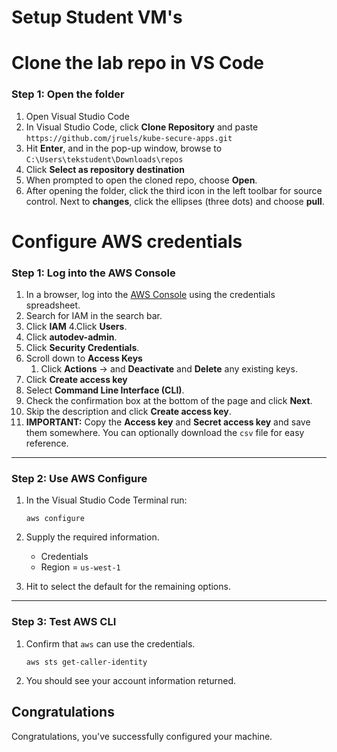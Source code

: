 # Setup Student VM's

# Clone the lab repo in VS Code

### Step 1: Open the folder

1. Open Visual Studio Code
2. In Visual Studio Code, click **Clone Repository** and paste `https://github.com/jruels/kube-secure-apps.git`
3. Hit **Enter**, and in the pop-up window, browse to `C:\Users\tekstudent\Downloads\repos`
4. Click **Select as repository destination**
5. When prompted to open the cloned repo, choose **Open**.
6. After opening the folder, click the third icon in the left toolbar for source control. Next to **changes**, click the ellipses (three dots) and choose **pull**.

# Configure AWS credentials

### **Step 1: Log into the AWS Console**

1. In a browser, log into the [AWS Console](https://console.aws.amazon.com/) using the credentials spreadsheet.
2. Search for IAM in the search bar.
3. Click **IAM**
4.Click **Users**.
5. Click **autodev-admin**.
6. Click **Security Credentials**.
7. Scroll down to **Access Keys**
   1. Click **Actions** -> and **Deactivate** and **Delete** any existing keys.
8. Click **Create access key**
9. Select **Command Line Interface (CLI)**. 
10. Check the confirmation box at the bottom of the page and click **Next**.
11. Skip the description and click **Create access key**.
12. **IMPORTANT:** Copy the **Access key** and **Secret access key** and save them somewhere. You can optionally download the `csv` file for easy reference. 

---

### **Step 2: Use AWS Configure**

1. In the Visual Studio Code Terminal run: 

   ```
   aws configure
   ```

2. Supply the required information.
   * Credentials 
   * Region = `us-west-1`
3. Hit <ENTER> to select the default for the remaining options.

---

### **Step 3: Test AWS CLI**

1. Confirm that `aws` can use the credentials.

   ```
   aws sts get-caller-identity
   ```

2. You should see your account information returned.



## Congratulations

Congratulations, you've successfully configured your machine.
